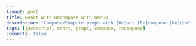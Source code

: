 ```yaml
---
layout: post
title: React with Recompose with Redux
description: "Compose/Compute props with [Re]act [Re]compose [Re]dux"
tags: [javascript, react, props, compose, recompose]
comments: false
---
```

